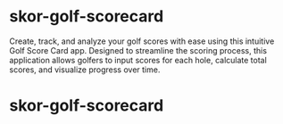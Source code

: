 # skor-golf-scorecard

Create, track, and analyze your golf scores with ease using this intuitive Golf Score Card app. Designed to streamline the scoring process, this application allows golfers to input scores for each hole, calculate total scores, and visualize progress over time. 
# skor-golf-scorecard
